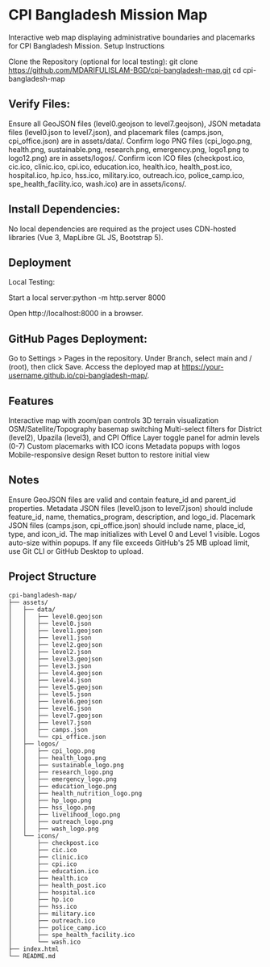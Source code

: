 # CPI Bangladesh Mission Map

Interactive web map displaying administrative boundaries and placemarks for CPI Bangladesh Mission.
Setup Instructions

Clone the Repository (optional for local testing):
git clone https://github.com/MDARIFULISLAM-BGD/cpi-bangladesh-map.git
cd cpi-bangladesh-map


## Verify Files:

Ensure all GeoJSON files (level0.geojson to level7.geojson), JSON metadata files (level0.json to level7.json), and placemark files (camps.json, cpi_office.json) are in assets/data/.
Confirm logo PNG files (cpi_logo.png, health.png, sustainable.png, research.png, emergency.png, logo1.png to logo12.png) are in assets/logos/.
Confirm icon ICO files (checkpost.ico, cic.ico, clinic.ico, cpi.ico, education.ico, health.ico, health_post.ico, hospital.ico, hp.ico, hss.ico, military.ico, outreach.ico, police_camp.ico, spe_health_facility.ico, wash.ico) are in assets/icons/.


## Install Dependencies:

No local dependencies are required as the project uses CDN-hosted libraries (Vue 3, MapLibre GL JS, Bootstrap 5).



## Deployment

Local Testing:

Start a local server:python -m http.server 8000


Open http://localhost:8000 in a browser.


## GitHub Pages Deployment:

Go to Settings > Pages in the repository.
Under Branch, select main and / (root), then click Save.
Access the deployed map at https://your-username.github.io/cpi-bangladesh-map/.



## Features

Interactive map with zoom/pan controls
3D terrain visualization
OSM/Satellite/Topography basemap switching
Multi-select filters for District (level2), Upazila (level3), and CPI Office
Layer toggle panel for admin levels (0-7)
Custom placemarks with ICO icons
Metadata popups with logos
Mobile-responsive design
Reset button to restore initial view

## Notes

Ensure GeoJSON files are valid and contain feature_id and parent_id properties.
Metadata JSON files (level0.json to level7.json) should include feature_id, name, thematics_program, description, and logo_id.
Placemark JSON files (camps.json, cpi_office.json) should include name, place_id, type, and icon_id.
The map initializes with Level 0 and Level 1 visible.
Logos auto-size within popups.
If any file exceeds GitHub's 25 MB upload limit, use Git CLI or GitHub Desktop to upload.

## Project Structure
```plaintext
cpi-bangladesh-map/
├── assets/
│   ├── data/
│   │   ├── level0.geojson
│   │   ├── level0.json
│   │   ├── level1.geojson
│   │   ├── level1.json
│   │   ├── level2.geojson
│   │   ├── level2.json
│   │   ├── level3.geojson
│   │   ├── level3.json
│   │   ├── level4.geojson
│   │   ├── level4.json
│   │   ├── level5.geojson
│   │   ├── level5.json
│   │   ├── level6.geojson
│   │   ├── level6.json
│   │   ├── level7.geojson
│   │   ├── level7.json
│   │   ├── camps.json
│   │   └── cpi_office.json
│   ├── logos/
│   │   ├── cpi_logo.png
│   │   ├── health_logo.png
│   │   ├── sustainable_logo.png
│   │   ├── research_logo.png
│   │   ├── emergency_logo.png
│   │   ├── education_logo.png
│   │   ├── health_nutrition_logo.png
│   │   ├── hp_logo.png
│   │   ├── hss_logo.png
│   │   ├── livelihood_logo.png
│   │   ├── outreach_logo.png
│   │   ├── wash_logo.png
│   └── icons/
│       ├── checkpost.ico
│       ├── cic.ico
│       ├── clinic.ico
│       ├── cpi.ico
│       ├── education.ico
│       ├── health.ico
│       ├── health_post.ico
│       ├── hospital.ico
│       ├── hp.ico
│       ├── hss.ico
│       ├── military.ico
│       ├── outreach.ico
│       ├── police_camp.ico
│       ├── spe_health_facility.ico
│       └── wash.ico
├── index.html
└── README.md





